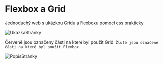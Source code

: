 # Flexbox a Grid 
Jednoduchý web s ukázkou Gridu a Flexboxu pomocí css prakticky

![UkázkaStránky](Stránka.jpg)

Červeně jsou označeny části na které byl použit Grid`
Žlutě jsou označené části na které byl použit Flexbox`

![PopisStránky](StránkaSPopisem.jpg)
